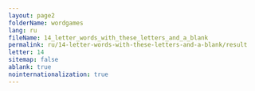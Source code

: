 ```yaml
---
layout: page2
folderName: wordgames
lang: ru
fileName: 14_letter_words_with_these_letters_and_a_blank
permalink: ru/14-letter-words-with-these-letters-and-a-blank/result
letter: 14
sitemap: false
ablank: true
nointernationalization: true
---
```


